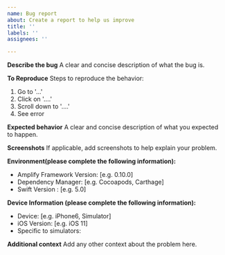 ```yaml
---
name: Bug report
about: Create a report to help us improve
title: ''
labels: ''
assignees: ''

---
```


**Describe the bug**
A clear and concise description of what the bug is.

**To Reproduce**
Steps to reproduce the behavior:
1. Go to '...'
2. Click on '....'
3. Scroll down to '....'
4. See error

**Expected behavior**
A clear and concise description of what you expected to happen.

**Screenshots**
If applicable, add screenshots to help explain your problem.

**Environment(please complete the following information):**
 - Amplify Framework Version: [e.g. 0.10.0]
 - Dependency Manager: [e.g. Cocoapods, Carthage]
 - Swift Version : [e.g. 5.0]

**Device Information (please complete the following information):**
 - Device: [e.g. iPhone6, Simulator]
 - iOS Version: [e.g. iOS 11]
 - Specific to simulators:

**Additional context**
Add any other context about the problem here.
